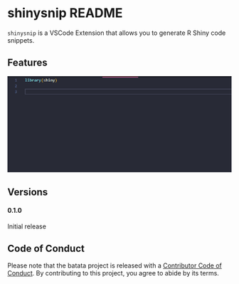 # shinysnip README

`shinysnip` is a VSCode Extension that allows you to generate R Shiny code snippets. 

## Features

![example](example.gif)



## Versions 

#### 0.1.0 

Initial release

## Code of Conduct

Please note that the batata project is released with a [Contributor Code of Conduct](https://contributor-covenant.org/version/2/0/CODE_OF_CONDUCT.html). By contributing to this project, you agree to abide by its terms.
